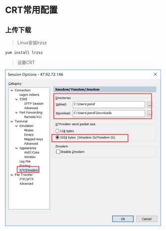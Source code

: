 # CRT常用配置

## 上传下载



> Linux安装lrzsz

```shell
yum install lrzsz
```



> 设置CRT

![CRT上传下载文件配置](./sz.png)